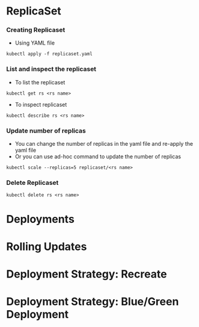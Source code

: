 # ReplicaSet

### Creating Replicaset

- Using YAML file
```
kubectl apply -f replicaset.yaml
```

### List and inspect the replicaset

- To list the replicaset

```
kubectl get rs <rs name>
```

- To inspect replicaset

```
kubectl describe rs <rs name>
```

### Update number of replicas

- You can change the number of replicas in the yaml file and re-apply the yaml file
- Or you can use ad-hoc command to update the number of replicas

```
kubectl scale --replicas=5 replicaset/<rs name>
```

### Delete Replicaset

```
kubectl delete rs <rs name>
```

# Deployments

# Rolling Updates

# Deployment Strategy: Recreate

# Deployment Strategy: Blue/Green Deployment
